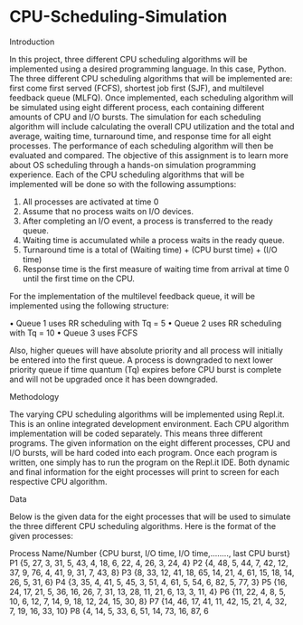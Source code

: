 # CPU-Scheduling-Simulation

Introduction

In this project, three different CPU scheduling algorithms will be implemented using a desired programming language. In this case, Python. The three different CPU
scheduling algorithms that will be implemented are: first come first served (FCFS), shortest job first (SJF), and multilevel feedback queue (MLFQ). Once
implemented, each scheduling algorithm will be simulated using eight different process, each containing different amounts of CPU and I/O bursts. The simulation for
each scheduling algorithm will include calculating the overall CPU utilization and the total and average, waiting time, turnaround time, and response time for all
eight processes. The performance of each scheduling algorithm will then be evaluated and compared. The objective of this assignment is to learn more about OS
scheduling through a hands-on simulation programming experience.
	Each of the CPU scheduling algorithms that will be implemented will be done so with the following assumptions:

1.	All processes are activated at time 0
2.	Assume that no process waits on I/O devices.
3.	After completing an I/O event, a process is transferred to the ready queue.
4.	Waiting time is accumulated while a process waits in the ready queue.
5.	Turnaround time is a total of (Waiting time) + (CPU burst time) + (I/O time)
6.	Response time is the first measure of waiting time from arrival at time 0 until the first time on the CPU.

For the implementation of the multilevel feedback queue, it will be implemented using the following structure:

•	Queue 1 uses RR scheduling with Tq = 5
•	Queue 2 uses RR scheduling with Tq = 10
•	Queue 3 uses FCFS

Also, higher queues will have absolute priority and all process will initially be entered into the first queue. A process is downgraded to next lower priority queue if time quantum (Tq) expires before CPU burst is complete and will not be upgraded once it has been downgraded. 


Methodology

The varying CPU scheduling algorithms will be implemented using Repl.it. This is an online integrated development environment. Each CPU algorithm implementation
will be coded separately. This means three different programs. The given information on the eight different processes, CPU and I/O bursts, will be hard coded into
each program. Once each program is written, one simply has to run the program on the Repl.it IDE. Both dynamic and final information for the eight processes will
print to screen for each respective CPU algorithm. 



Data

Below is the given data for the eight processes that will be used to simulate the three different CPU scheduling algorithms. Here is the format of the given processes: 

Process Name/Number {CPU burst, I/O time, I/O time,........, last CPU burst} 
P1 {5, 27, 3, 31, 5, 43, 4, 18, 6, 22, 4, 26, 3, 24, 4}
P2 {4, 48, 5, 44, 7, 42, 12, 37, 9, 76, 4, 41, 9, 31, 7, 43, 8}
P3 {8, 33, 12, 41, 18, 65, 14, 21, 4, 61, 15, 18, 14, 26, 5, 31, 6}
P4 {3, 35, 4, 41, 5, 45, 3, 51, 4, 61, 5, 54, 6, 82, 5, 77, 3}
P5 {16, 24, 17, 21, 5, 36, 16, 26, 7, 31, 13, 28, 11, 21, 6, 13, 3, 11, 4}
P6 {11, 22, 4, 8, 5, 10, 6, 12, 7, 14, 9, 18, 12, 24, 15, 30, 8}
P7 {14, 46, 17, 41, 11, 42, 15, 21, 4, 32, 7, 19, 16, 33, 10}
P8 {4, 14, 5, 33, 6, 51, 14, 73, 16, 87, 6
